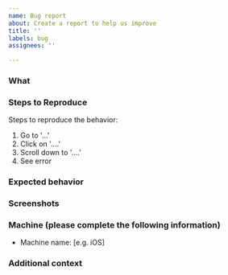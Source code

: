 ```yaml
---
name: Bug report
about: Create a report to help us improve
title: ''
labels: bug
assignees: ''

---
```


### What
<!-- A clear and concise description of what the bug is.-->

### Steps to Reproduce
Steps to reproduce the behavior:
1. Go to '...'
2. Click on '....'
3. Scroll down to '....'
4. See error

### Expected behavior
<!-- A clear and concise description of what you expected to happen.-->

### Screenshots
<!-- If applicable, add screenshots to help explain your problem.-->

### Machine (please complete the following information)
 - Machine name: [e.g. iOS]

### Additional context
<!-- Add any other context about the problem here.-->
